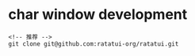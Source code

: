# char window development

```shell
<!-- 推荐 -->
git clone git@github.com:ratatui-org/ratatui.git
```
